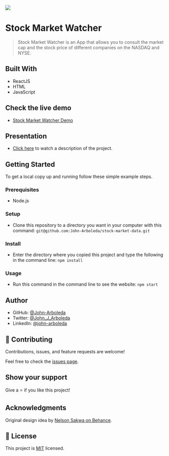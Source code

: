 ![](https://img.shields.io/badge/Microverse-blueviolet)

# Stock Market Watcher

> Stock Market Watcher is an App that allows you to consult the market cap and the stock price of different companies on the NASDAQ and NYSE. 

## Built With

- ReactJS
- HTML
- JavaScript

## Check the live demo
- [Stock Market Watcher Demo](https://john-arboleda.github.io/stock-market-data/)

## Presentation
- [Click here](https://www.loom.com/share/667831a827a142f099e657bebc1cb590) to watch a description of the project.

## Getting Started

To get a local copy up and running follow these simple example steps.

### Prerequisites

- Node.js

### Setup

- Clone this repository to a directory you want in your computer with this command: ```git@github.com:John-Arboleda/stock-market-data.git```

### Install

- Enter the directory where you copied this project and type the following in the command line: ```npm install```

### Usage

- Run this command in the command line to see the website: ```npm start```

## Author

- GitHub: [@John-Arboleda](https://github.com/John-Arboleda)
- Twitter: [@John_J_Arboleda](https://twitter.com/John_J_Arboleda)
- LinkedIn: [@john-arboleda](https://www.linkedin.com/in/john-arboleda/)

## 🤝 Contributing

Contributions, issues, and feature requests are welcome!

Feel free to check the [issues page](../../issues/).

## Show your support

Give a ⭐️ if you like this project!

## Acknowledgments

Original design idea by [Nelson Sakwa on Behance](https://www.behance.net/gallery/31579789/Ballhead-App-(Free-PSDs)).


## 📝 License

This project is [MIT](./LICENSE) licensed.
